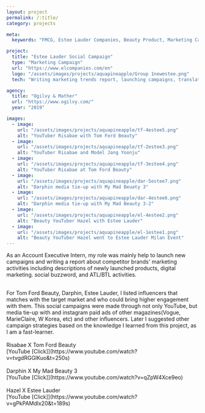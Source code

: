 ```yaml
---
layout: project
permalink: /:title/
category: projects

meta:
  keywords: "FMCG, Estee Lauder Companies, Beauty Product, Marketing Campaign"

project:
  title: "Estee Lauder Social Campaign"
  type: "Marketing Campaign"
  url: "https://www.elcompanies.com/en"
  logo: "/assets/images/projects/aquapineapple/Group 1newestee.png"
  tech: "Writing marketing trends report, launching campaigns, translation"

agency:
  title: "Ogilvy & Mather"
  url: "https://www.ogilvy.com/"
  year: "2019"

images:
  - image:
    url: "/assets/images/projects/aquapineapple/tf-4estee5.png"
    alt: "YouTuber Risabae with Tom Ford Beauty"
  - image:
    url: "/assets/images/projects/aquapineapple/tf-2estee3.png"
    alt: "YouTuber Risabae and Model Jang Yoonju"
  - image:
    url: "/assets/images/projects/aquapineapple/tf-3estee4.png"
    alt: "YouTuber Risabae at Tom Ford Beauty"
  - image:
    url: "/assets/images/projects/aquapineapple/dar-5estee7.png"
    alt: "Darphin media tie-up with My Mad Beuaty 3"
  - image:
    url: "/assets/images/projects/aquapineapple/dar-4estee6.png"
    alt: "Darphin media tie-up with My Mad Beauty 3-2"
  - image:
    url: "/assets/images/projects/aquapineapple/el-4estee2.png"
    alt: "Beauty YouTuber Hazel with Estee Lauder"
  - image:
    url: "/assets/images/projects/aquapineapple/el-1estee1.png"
    alt: "Beauty YouTuber Hazel went to Estee Lauder Milan Event"
---
```

<p>As an Account Executive Intern, my role was mainly help to launch new campaigns and writing a report about competitor brands' marketing activities including descriptions of newly launched products, digital marketing. social buzzword, and ATL/BTL activities.</p>
<br>For Tom Ford Beauty, Darphin, Estee Lauder, I listed influencers that matches with the target market and who could bring higher engagement with them. This social campaigns were made through not only YouTube, but media tie-up with <My Mad Beauty 3> and instagram paid ads of other magazines(Vogue, MarieClaire, W Korea, etc) and other influencers. Later I suggested other campaign strategies based on the knowledge I learned from this project, as I am a fast-learner. <br><br> Risabae X Tom Ford Beauty<br>[YouTube [Click]](https://www.youtube.com/watch?v=tvgdRGGlKuo&t=250s) <br><br> Darphin X My Mad Beauty 3<br> [YouTube [Click]](https://www.youtube.com/watch?v=qZpW4Xce9eo) <br><br> Hazel X Estee Lauder<br> [YouTube [Click]](https://www.youtube.com/watch?v=gPkPAMdlx20&t=189s)
